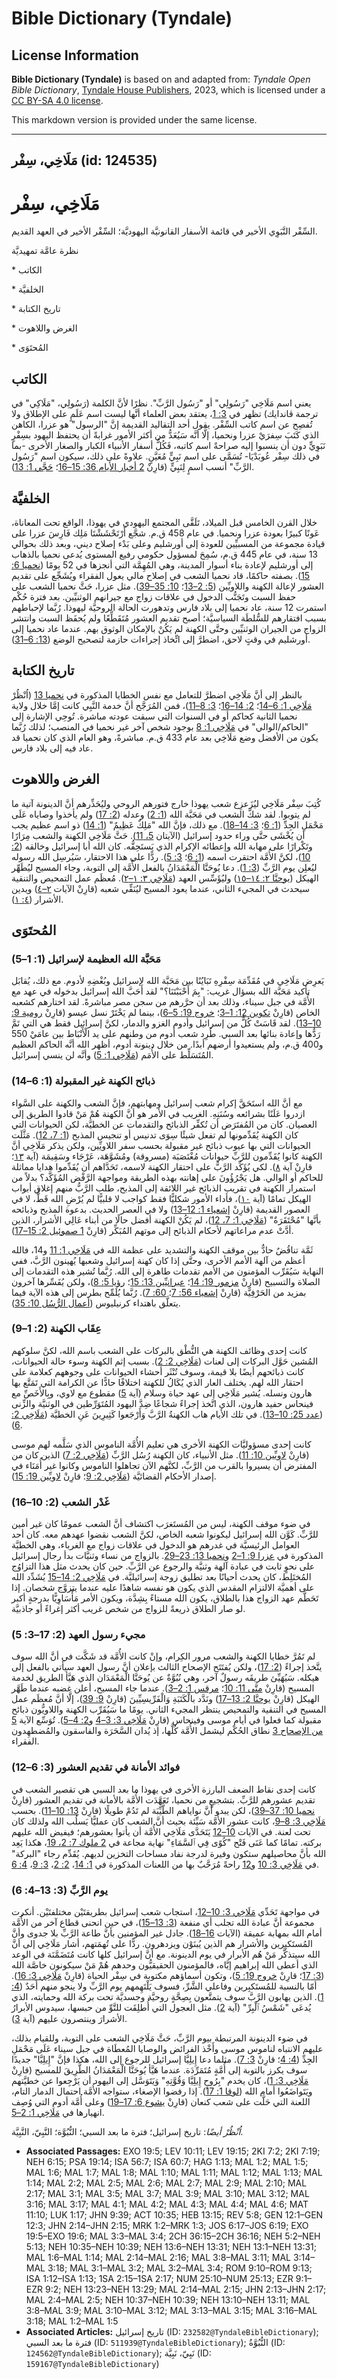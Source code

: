 # Bible Dictionary (Tyndale)

## License Information

**Bible Dictionary (Tyndale)** is based on and adapted from: _Tyndale Open Bible Dictionary_, [Tyndale House Publishers](https://tyndaleopenresources.com/), 2023, which is licensed under a [CC BY-SA 4.0 license](https://creativecommons.org/licenses/by-sa/4.0/legalcode.en).

This markdown version is provided under the same license.



--------------------------------

## مَلَاخِي، سِفْر (id: 124535)

مَلَاخِي، سِفْر
===============

السِّفْر النَّبَوِي الأخير في قائمة الأسفار القانونيَّة اليهوديَّة؛ السِّفْر الأخير في العهد القديم.

نظرة عامَّة تمهيديَّة

\* الكاتب

\* الخلفيَّة

\* تاريخ الكتابة

\* الغرض واللاهوت

\* المُحتَوَى

الكاتب
------

يعني اسم مَلَاخِي "رَسُولِي" أو "رَسُول الرَّبِّ". نظرًا لأنَّ الكلمة (رَسُولِي، "مَلَاكِي" في ترجمة ڤاندايك) تظهر في [3: 1](https://ref.ly/Mal3:1)، يعتقد بعض العلماء أنَّها ليست اسم عَلَمٍ على الإطلاق ولا تُفصِح عن اسم كاتب السِّفْر. يقول أحد التقاليد القديمة إنَّ "الرسول" هو عزرا، الكاهن الذي كَتَبَ سِفرَيْ عزرا ونحميا، إلَّا أنَّه سَيُعَدُّ من أكثر الأمور غرابةً أن يحتفظ اليهود بسِفْرٍ نَبَوِيٍّ دون أن ينسبوا إليه صراحةً اسم كاتبه، فَكُلُّ أسفار الأنبياء الكبار والصغار الأخرى \-بما في ذلك سِفْر عُوبَدْيَا\- تُسَمَّى على اسم نَبِيٍّ مُعَيَّنٍ. علاوةً على ذلك، سيكون اسم "رَسُول الرَّبِّ" أنسب اسمٍ لِنَبِيٍّ (قارِنْ [2 أخبار الأيام 36: 15–16](https://ref.ly/2Chr36:15-2Chr36:16)؛ [حَجَّي 1: 13](https://ref.ly/Hag1:13)).

الخلفيَّة
---------

خلال القرن الخامس قبل الميلاد، تَلَقَّى المجتمع اليهودي في يهوذا، الواقع تحت المعاناة، عَونًا كبيرًا بعودة عزرا ونحميا. في عام 458 ق.م. شجَّع أَرْتَحْشَشْتَا مَلِك فَارِسَ عزرا على قيادة مجموعة من المسبيِّين للعودة إلى أورشليم وعلى بَدْء إصلاح ديني، وبعد ذلك بحوالي 13 سنة، في عام 445 ق.م، سُمِحَ لمسؤول حكومي رفيع المستوى يُدعى نحميا بالذهاب إلى أورشليم لإعادة بناء أسوار المدينة، وهي المُهِمَّة التي أنجزها في 52 يومًا ([نحميا 6: 15](https://ref.ly/Neh6:15)). بصفته حاكمًا، قاد نحميا الشعب في إصلاح مالي يعول الفقراء ويُشَجِّع على تقديم العشور لإعالة الكهنة واللاويِّين ([5: 2–13](https://ref.ly/Neh5:2-Neh5:13)؛ [10: 35–39](https://ref.ly/Neh10:35-Neh10:39)). مثل عزرا، حَثَّ نحميا الشعب على حفظ السبت وتَجَنُّب الدخول في علاقات زواج مع جيرانهم الوثنيِّين. بعد فترة حُكْم استمرت 12 سنة، عاد نحميا إلى بلاد فارس وتدهورت الحالة الروحيَّة ليهوذا. رُبَّما لإحباطهم بسبب افتقارهم للسُّلطَة السياسيَّة؛ أصبح تقديم العشور مُتَقَطِّعًا ولم يُحفَظ السبت وانتشر الزواج من الجيران الوثنيِّين وحتَّى الكهنة لم يَكُنْ بالإمكان الوثوق بهم. عندما عاد نحميا إلى أورشليم في وقتٍ لاحق، اضطرَّ إلى اتِّخاذ إجراءات حازمة لتصحيح الوضع ([13: 6–31](https://ref.ly/Neh13:6-Neh13:31)).

تاريخ الكتابة
-------------

بالنظر إلى أنَّ مَلَاخِي اضطرَّ للتعامل مع نفس الخطايا المذكورة في [نحميا 13](https://ref.ly/Neh13:1-Neh13:31) (اُنْظُرْ [مَلَاخِي 1: 6–14](https://ref.ly/Mal1:6-Mal1:14)؛ [2: 14–16](https://ref.ly/Mal2:14-Mal2:16)؛ [3: 8–11](https://ref.ly/Mal3:8-Mal3:11))، فمن المُرَجَّح أنَّ خدمة النَّبِي كانت إمَّا خلال ولاية نحميا الثانية كحاكم أو في السنوات التي سبقت عودته مباشرة. تُوحِي الإشارة إلى "الحاكم/الوالي" في [مَلَاخِي 1: 8](https://ref.ly/Mal1:8) بوجود شخص آخر غير نحميا في المنصب؛ لذلك رُبَّما يكون من الأفضل وضع مَلَاخِي بعد عام 433 ق.م. مباشرةً، وهو العام الذي كان نحميا قد عاد فيه إلى بلاد فارس.

الغرض واللاهوت
--------------

كُتِبَ سِفْر مَلَاخِي ليُزَعزِع شعب يهوذا خارج فتورهم الروحي وليُحَذِّرهم أنَّ الدينونة آتية ما لم يتوبوا. لقد شكَّ الشعب في مَحَبَّة الله ([1: 2](https://ref.ly/Mal1:2)) وعدله ([2: 17](https://ref.ly/Mal2:17)) ولم يأخذوا وصاياه عَلَى مَحْمَلِ الجِدِّ ([1: 6](https://ref.ly/Mal1:6)؛ [3: 14–18](https://ref.ly/Mal3:14-Mal3:18)). مع ذلك، فإنَّ الله "مَلِكٌ عَظِيمٌ" ([1: 14](https://ref.ly/Mal1:14)) ذو اسم عظيم يجب أن يُخْشَى حتَّى وراء حدود إسرائيل (الآيتان [5، 11](https://ref.ly/Mal1:5)). حَثَّ مَلَاخِي الكهنة والشعب مِرَارًا وتَكْرارًا على مهابة الله وإعطائه الإكرام الذي يَستَحِقُّه. كان الله أبا إسرائيل وخالقه ([2: 10](https://ref.ly/Mal2:10))، لكنَّ الأُمَّة احتقرت اسمه ([1: 6](https://ref.ly/Mal1:6)؛ [3: 5](https://ref.ly/Mal3:5)). ردًّا على هذا الاحتقار، سَيُرسِل الله رسوله ليُعلِن يوم الرَّبِّ ([3: 1](https://ref.ly/Mal3:1)). دعا يُوحَنَّا الْمَعْمَدَانُ بالفعل الأُمَّة إلى التوبة، وجاء المسيح ليُطَهِّر الهيكل ([يوحنَّا ٢: ١٤–١٥](https://ref.ly/John2:14-John2:15)) وليُؤَسِّس العهد ([مَلَاخِي ٣: ١–٢](https://ref.ly/Mal3:1-Mal3:2)). مُعظَم عمل التمحيص والتنقية سيحدث في المجيء الثاني، عندما يعود المسيح ليُنَقِّي شعبه (قارِنْ الآيات [٢–٤](https://ref.ly/Mal3:2-Mal3:4)) ويدين الأشرار ([٤: ١](https://ref.ly/Mal4:1)).

المُحتَوَى
----------

### مَحَبَّة الله العظيمة لإسرائيل (1: 1–5\)

يَعرِض مَلَاخِي في مُقَدِّمَة سِفْرِهِ تَبَايُنًا بين مَحَبَّة الله لإسرائيل وبُغْضِهِ لأدوم. مع ذلك، يُقابَل تأكيد مَحَبَّة الله بسؤال غريب: "بِمَ أَحْبَبْتَنَا؟" لقد أَحَبَّ الله إسرائيل بدخوله في عهد مع الأُمَّة في جبل سيناء، وذلك بعد أن حرَّرهم من سجن مصر مباشرةً. لقد اختارهم كشعبه الخاص (قارِنْ [تكوين 12: 1–3](https://ref.ly/Gen12:1-Gen12:3)؛ [خروج 19: 5–6](https://ref.ly/Exod19:5-Exod19:6))، بينما لم يَخْتَرْ نسل عيسو (قارِنْ [رومية 9: 10–13](https://ref.ly/Rom9:10-Rom9:13)). لقد قَاسَتْ كُلٌّ من إسرائيل وأدوم الغزو والدمار، لكنَّ إسرائيل فقط هي التي تَمَّ رَدُّها وإعادة بنائها بعد السبي. طُرِد شعب أدوم من وطنهم على يد الْأَنْبَاط بين عامَيْ 550 و400 ق.م، ولم يستعيدوا أرضهم أبدًا. من خلال دينونة أدوم، أظهر الله أنَّه الحاكم العظيم المُتَسَلِّط على الأُمَم ([مَلَاخِي 1: 5](https://ref.ly/Mal1:5)) وأنَّه لن ينسي إسرائيل.

### ذبائح الكهنة غير المقبولة (1: 6–14\)

مع أنَّ الله استَحَقَّ إكرام شعب إسرائيل ومهابتهم، فإنَّ الشعب والكهنة على السَّواء ازدروا عَلَنًا بشرائعه وسُنَنِهِ. الغريب في الأمر هو أنَّ الكهنة هُمْ مَنْ قادوا الطريق إلى العصيان. كان من المُفتَرَض أن تُكفِّر الذبائح والتقدمات عن الخطيَّة، لكن الحيوانات التي كان الكهنة يُقَدِّمونها لم تفعل شيئًا سِوَى تدنيس أو تنجيس المذبح ([1: 7، 12](https://ref.ly/Mal1:7)). مَثَّلَت الحيوانات التي بها عيوب ذبائح غير مقبولة بحسب سفر اللاويِّين، ولكن يذكر مَلَاخِي أنَّ الكهنة كانوا يُقَدِّمون للرَّبِّ حيوانات مُغْتَصَبَة (مسروقة) ومُشَوَّهَة، عَرْجَاء وسَقِيمَة (آية [١٣](https://ref.ly/Mal1:13)؛ قارِنْ آية [٨](https://ref.ly/Mal1:8)). لكي يُؤَكِّد الرَّبُّ على احتقار الكهنة لاسمه، تَحَدَّاهم أن يُقَدِّموا هدايا مماثلة للحاكم أو الوالي. هل يَجْرُؤُونَ على إهانته بهذه الطريقة ومواجهة الرَّفْض المُؤَكَّد؟ بدلاً من استمرار الكهنة في تقريب الذبائح غير اللائقة إلى المذبح، طلب الرَّبُّ منهم إغلاق أبواب الهيكل تمامًا (آية [١٠](https://ref.ly/Mal1:10))، فأداء الأمور شكليًّا فقط كواجب لا قلبيًّا لم يُرْضِ الله قَطُّ، لا في العصور القديمة (قارِنْ [إشعياء 1: 12–13](https://ref.ly/Isa1:12-Isa1:13)) ولا في العصر الحديث. بدعوة المذبح وذبائحه بأنَّها "مُحْتَقَرَةٌ" ([مَلَاخِي 1: 7، 12](https://ref.ly/Mal1:7))، لم يَكُنْ الكهنة أفضل حالًا من أبناء عَالِي الأشرار، الذين أدَّتْ عدم مراعاتهم لأحكام الذبائح إلى موتهم المُبَكِّر (قارِنْ [1 صموئيل 2: 15–17](https://ref.ly/1Sam2:15-1Sam2:17)).

ثَمَّة تناقُضٌ حادٌّ بين موقف الكهنة والتشديد على عظمة الله في [مَلَاخِي 1: 11](https://ref.ly/Mal1:11) و14، فالله أعظم من آلهة الأمم الأخرى، وحتَّى إذا كان كهنة إسرائيل وشعبها يُهينون الرَّبَّ، ففي النهاية سَيُقَرِّب المؤمنون من الأمم تقدمات طاهرة إلى الله. رُبَّما تُشير هذه التقدمات إلى الصلاة والتسبيح (قارِنْ [مزمور 19: 14](https://ref.ly/Ps19:14)؛ [عبرانيِّين 13: 15](https://ref.ly/Heb13:15)؛ [رؤيا 5: 8](https://ref.ly/Rev5:8))، ولكن يُفَسِّرها آخرون بمزيد من الحَرْفِيَّة (قارِنْ [إشعياء 56: 7](https://ref.ly/Isa56:7)؛ [60: 7](https://ref.ly/Isa60:7)). رُبَّما يُلَمِّح بطرس إلى هذه الآية فيما يتعلَّق باهتداء كرنيليوس ([أعمال الرُّسُل 10: 35](https://ref.ly/Acts10:35)).

### عِقَاب الكهنة (2: 1–9\)

كانت إحدى وظائف الكهنة هي النُّطْق بالبركات على الشعب باسم الله، لكنَّ سلوكهم المُشين حَوَّل البركات إلى لعنات ([مَلَاخِي 2: 2](https://ref.ly/Mal2:2)). بسبب إثم الكهنة وسوء حالة الحيوانات، كانت ذبائحهم أيضًا بلا قيمة، وسوف تُنْثَر أحشاء الحيوانات على وجوههم كعلامة على احتقار الله لهم. يختلف العار الذي يُكَالُ للكهنة اختلافًا حادًّا عن الكرامة التي تَمَتَّع بها هارون ونسله. يُشير مَلَاخِي إلى عهد حياة وسلام (آية [5](https://ref.ly/Mal2:5)) مقطوع مع لاوي، وبِالأَخَصِّ مع فينحاس حفيد هارون، الذي اتَّخذ إجراءً شجاعًا ضِدَّ اليهود المُتَوَرِّطين في الوثنيَّة والزِّنى ([عدد 25: 10–13](https://ref.ly/Num25:10-Num25:13)). في تلك الأيام هاب الكهنةُ الرَّبَّ وَأَرْجَعوا كَثِيرِينَ عَنِ الخطيَّة ([مَلَاخِي 2: 6](https://ref.ly/Mal2:6)).

كانت إحدى مسؤوليَّات الكهنة الأخرى هي تعليم الأُمَّة الناموس الذي سَلَّمه لهم موسى (قارِنْ [لاويِّين 10: 11](https://ref.ly/Lev10:11)). مثل الأنبياء، كان الكهنة رُسُل الرَّبِّ ([مَلَاخِي 2: 7](https://ref.ly/Mal2:7)) الذين كان من المفترض أن يسيروا بالقرب من الرَّبِّ، لكنَّهم الآن تجاهلوا الناموس وكانوا غير أُمَنَاء في إصدار الأحكام القضائيَّة ([مَلَاخِي 2: 9](https://ref.ly/Mal2:9)؛ قارِنْ [لاويِّين 19: 15](https://ref.ly/Lev19:15)).

### غَدْر الشعب (2: 10–16\)

في ضوء موقف الكهنة، ليس من المُستَغرَب اكتشاف أنَّ الشعب عمومًا كان غير أمين للرَّبِّ. كَوَّن الله إسرائيل ليكونوا شعبه الخاص، لكنَّ الشعب نقضوا عهدهم معه. كان أحد العوامل الرئيسيَّة في غدرهم هو الدخول في علاقات زواج مع الغرباء، وهي الخطيَّة المذكورة في [عزرا 9: 1–2](https://ref.ly/Ezra9:1-Ezra9:2) و[نحميا 13: 23–29](https://ref.ly/Neh13:23-Neh13:29). بالزواج من نساء وثنيَّات بدأ رجال إسرائيل على نحوٍ ثابت في عبادة آلهة وثنيَّة والرجوع عن الرَّبِّ. حين كان يحدث مثل هذا التزاوُج المُختَلِط، كان يحدث أحيانًا بعد تطليق زوجة إسرائيليَّة. في [مَلَاخِي 2: 14–15](https://ref.ly/Mal2:14-Mal2:15) يُشَدِّد الله على أهميَّة الالتزام المقدس الذي يكون هو نفسه شاهدًا عليه عندما يتزوَّج شخصان. إذا تَحَطَّم عهد الزواج هذا بالطلاق، يكون الله مستاءً بِشِدَّة، ويكون الأمر مَأْسَاوِيًّا بدرجةٍ أكبر لو صار الطلاق ذريعةً للزواج من شخص غريب أكثر إغراءً أو جاذبيَّة.

### مجيء رسول العهد (2: 17–3: 5\)

لم تَمُرَّ خطايا الكهنة والشعب مرور الكِرام، وإنْ كانت الأُمَّة قد شَكَّت في أنَّ الله سوف يتَّخذ إجراءً ([2: 17](https://ref.ly/Mal2:17))، ولكن يُفتَتَح الإصحاح الثالث بإعلان أنَّ رسول العهد سيأتي بالفعل إلى هيكله. سَيُهَيِّئ طريقَه رسولٌ آخر، وهي نُبُوَّةٌ عن يُوحَنَّا الْمَعْمَدَان الذي هَيَّأ الطريق لخدمة المسيح (قارِنْ [متَّى 11: 10](https://ref.ly/Matt11:10)؛ [مرقس 1: 2–3](https://ref.ly/Mark1:2-Mark1:3)). عندما جاء المسيح، أعلن غضبه عندما طَهَّر الهيكل (قارِنْ [يوحنَّا 2: 13–17](https://ref.ly/John2:13-John2:17)) ونَدَّد بالْكَتَبَةِ وَالْفَرِّيسِيِّينَ (قارِنْ [9: 39](https://ref.ly/John9:39))، إلَّا أنَّ مُعظَم عمل المسيح في التنقية والتمحيص ينتظر المجيء الثاني. يومًا ما سَيُقَرِّب الكهنة واللاويُّون ذبائح مقبولة كما فعلوا في أيام موسى وفينحاس (قارِنْ [مَلَاخِي 3: 3–4](https://ref.ly/Mal3:3-Mal3:4) و[2: 4–5](https://ref.ly/Mal2:4-Mal2:5)). تُوَسِّع الآية [5 من الإصحاح 3](https://ref.ly/Mal3:5) نطاق الحُكْم ليشمل الأُمَّة كُلَّها، إذ يُدان السَّحَرَة والفاسقون والمُضطهِدون الفقراء.

### فوائد الأمانة في تقديم العشور (3: 6–12\)

كانت إحدى نقاط الضعف البارزة الأخرى في يهوذا ما بعد السبي هي تقصير الشعب في تقديم عشورهم للرَّبِّ. بتشجيعٍ من نحميا، تَعَهَّدَت الأُمَّة بالأمانة في تقديم العشور (قارِنْ [نحميا 10: 37–39](https://ref.ly/Neh10:37-Neh10:39))، لكن يبدو أنَّ نواياهم الطَّيِّبَة لم تَدُمْ طويلًا (قارِنْ [13: 10–11](https://ref.ly/Neh13:10-Neh13:11)). بحسب [مَلَاخِي 3: 8–9](https://ref.ly/Mal3:8-Mal3:9)، كانت عشور الأُمَّة سَيِّئة بحيث أنَّ الشعب كان عمليًّا يَسلُب الله ولذلك كان تحت لعنة. في الآيات [10–12](https://ref.ly/Mal3:10-Mal3:12) يَتَحَدَّى مَلَاخِي الأُمَّة أن يأتوا بعشورهم؛ فيفيض الله عليهم بركته. تمامًا كما عَنَى فَتْح "كُوًى فِي ٱلسَّمَاءِ" نهاية مجاعة في [2 ملوك 7: 2، 19](https://ref.ly/2Kgs7:2)، هكذا يَعِد الله بأنَّ محاصيلهم ستكون وفيرة لدرجة نفاد مساحات التخزين لديهم. يُقَدِّم رجاء "البركة" في [مَلَاخِي 3: 10](https://ref.ly/Mal3:10) و[12](https://ref.ly/Mal3:12) راحةً مُرَحَّبٌ بها من اللعنات المذكورة في [1: 14](https://ref.ly/Mal1:14)، [2: 2](https://ref.ly/Mal2:2)، [3: 9](https://ref.ly/Mal3:9)، [4: 6](https://ref.ly/Mal4:6).

### يوم الرَّبِّ (3: 13–4: 6\)

في مواجهة تَحَدِّي [مَلَاخِي 3: 10–12](https://ref.ly/Mal3:10-Mal3:12)، استجاب شعب إسرائيل بطريقتَيْن مختلفتَيْن. أنكرت مجموعة أنَّ عبادة الله تجلب أي منفعة ([3: 13–15](https://ref.ly/Mal3:13-Mal3:15))، في حين انحنى قطاع آخر من الأُمَّة أمام الله بمهابة عميقة (الآيات [16–18](https://ref.ly/Mal3:16-Mal3:18)). جادل غير المؤمنين بأنَّ طاعة الرَّبِّ بلا جدوى وأنَّ المُستَكبِرين والأشرار هم الذين يُبنَوْن ويزدهرون. ردًّا على تُهمَتهم، أشار مَلَاخِي إلى أنَّ الله سيتذكَّر مَنْ هُم الأبرار في يوم الدينونة. مع أنَّ إسرائيل كلها كانت مُتَضَمَّنَة في الوعد الذي أعطى الله إبراهيم إيَّاه، فالمؤمنون الحقيقيُّون وحدهم هُمْ مَنْ سيكونون خاصَّة الله ([3: 17](https://ref.ly/Mal3:17)؛ قارِنْ [خروج 19: 5](https://ref.ly/Exod19:5))، وتكون أسماؤهم مكتوبة في سِفْر الحياة (قارِنْ [مَلَاخِي 3: 16](https://ref.ly/Mal3:16)). أمّا بالنسبة للمُستَكبِرين وفاعلي الشَّرِّ، فسوف يَلْتَهِمهم يوم الرَّبِّ ولا ينجو منهم أَحَدٌ ([4: 1](https://ref.ly/Mal4:1)). الذين يهابون الرَّبَّ سوف يتمتَّعون بِصِحَّةٍ روحيَّة وجسديَّة تحت بركة الله وحمايته، الذي يُدعَى "شَمْسُ ٱلْبِرِّ" (آية [2](https://ref.ly/Mal4:2)). مثل العجول التي أُطلِقَت للتَّوِّ من حبسها، سيدوس الأبرارُ الأشرارَ وينتصرون عليهم (آية [3](https://ref.ly/Mal4:3)).

في ضوء الدينونة المرتبطة بيوم الرَّبِّ، حَثَّ مَلَاخِي الشعب على التوبة، وللقيام بذلك، عليهم الانتباه لناموس موسى وأَخْذ الفرائض والوصايا المُعطَاة في جبل سيناء عَلَى مَحْمَلِ الجِدِّ ([4: 4](https://ref.ly/Mal4:4)؛ قارِنْ [3: 7](https://ref.ly/Mal3:7)). مثلما دعا إِيلِيَّا إسرائيل للرجوع إلى الله، هكذا فإنَّ "إِيلِيَّا" جديدًا سوف يكرز بالتوبة إلى أُمَّةٍ مُتَمَرِّدَة. عندما هَيَّأ يُوحَنَّا الْمَعْمَدَانُ الطَّرِيقَ للمسيح (قارِنْ [مَلَاخِي 3: 1](https://ref.ly/Mal3:1))، كان يخدم "بِرُوحِ إِيلِيَّا وَقُوَّتِهِ" وَيَتَوَسَّل إلى اليهود أن يَرْجِعوا عن خطيَّتهم ويَتَواضَعُوا أمام الله ([لوقا 1: 17](https://ref.ly/Luke1:17)). إذا رفضوا الإصغاء، ستواجه الأُمَّة احتمال الدمار التام، اللعنة التي حَلَّت على شعب كنعان (قارِنْ [يشوع 6: 17–19](https://ref.ly/Josh6:17-Josh6:19)) وعلى أُمَّة أدوم التي وُصِف انهيارها في [مَلَاخِي 1: 2–5](https://ref.ly/Mal1:2-Mal1:5).

*اُنْظُرْ أيضًا*: تاريخ إسرائيل؛ فترة ما بعد السبي؛ النُّبُوَّة؛ النَّبِيّ، النَّبِيَّة.

* **Associated Passages:** EXO 19:5; LEV 10:11; LEV 19:15; 2KI 7:2; 2KI 7:19; NEH 6:15; PSA 19:14; ISA 56:7; ISA 60:7; HAG 1:13; MAL 1:2; MAL 1:5; MAL 1:6; MAL 1:7; MAL 1:8; MAL 1:10; MAL 1:11; MAL 1:12; MAL 1:13; MAL 1:14; MAL 2:2; MAL 2:5; MAL 2:6; MAL 2:7; MAL 2:9; MAL 2:10; MAL 2:17; MAL 3:1; MAL 3:5; MAL 3:7; MAL 3:9; MAL 3:10; MAL 3:12; MAL 3:16; MAL 3:17; MAL 4:1; MAL 4:2; MAL 4:3; MAL 4:4; MAL 4:6; MAT 11:10; LUK 1:17; JHN 9:39; ACT 10:35; HEB 13:15; REV 5:8; GEN 12:1–GEN 12:3; JHN 2:14–JHN 2:15; MRK 1:2–MRK 1:3; JOS 6:17–JOS 6:19; EXO 19:5–EXO 19:6; MAL 3:3–MAL 3:4; 2CH 36:15–2CH 36:16; NEH 5:2–NEH 5:13; NEH 10:35–NEH 10:39; NEH 13:6–NEH 13:31; NEH 13:1–NEH 13:31; MAL 1:6–MAL 1:14; MAL 2:14–MAL 2:16; MAL 3:8–MAL 3:11; MAL 3:14–MAL 3:18; MAL 3:1–MAL 3:2; MAL 3:2–MAL 3:4; ROM 9:10–ROM 9:13; ISA 1:12–ISA 1:13; 1SA 2:15–1SA 2:17; NUM 25:10–NUM 25:13; EZR 9:1–EZR 9:2; NEH 13:23–NEH 13:29; MAL 2:14–MAL 2:15; JHN 2:13–JHN 2:17; MAL 2:4–MAL 2:5; NEH 10:37–NEH 10:39; NEH 13:10–NEH 13:11; MAL 3:8–MAL 3:9; MAL 3:10–MAL 3:12; MAL 3:13–MAL 3:15; MAL 3:16–MAL 3:18; MAL 1:2–MAL 1:5
* **Associated Articles:** تاريخ إسرائيل (ID: `232582@TyndaleBibleDictionary`); فترة ما بعد السبي (ID: `511939@TyndaleBibleDictionary`); النُّبُوَّةُ (ID: `124562@TyndaleBibleDictionary`); نَبِيّ، نَبِيَّة (ID: `159167@TyndaleBibleDictionary`)

